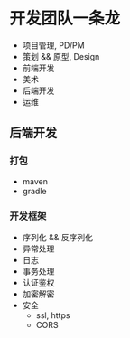 # 开发团队一条龙

- 项目管理, PD/PM
- 策划 && 原型, Design
- 前端开发
- 美术
- 后端开发
- 运维


## 后端开发

### 打包

- maven
- gradle

### 开发框架

- 序列化 && 反序列化
- 异常处理
- 日志
- 事务处理
- 认证鉴权
- 加密解密
- 安全
    + ssl, https
    + CORS
